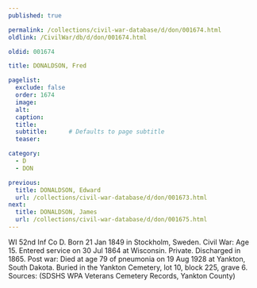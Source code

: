 ```yaml
---
published: true

permalink: /collections/civil-war-database/d/don/001674.html
oldlink: /CivilWar/db/d/don/001674.html

oldid: 001674

title: DONALDSON, Fred

pagelist:
  exclude: false
  order: 1674
  image: 
  alt:
  caption:
  title:
  subtitle:      # Defaults to page subtitle
  teaser:

category: 
  - D 
  - DON

previous:
  title: DONALDSON, Edward
  url: /collections/civil-war-database/d/don/001673.html  
next:
  title: DONALDSON, James
  url: /collections/civil-war-database/d/don/001675.html   
---
```

WI 52nd Inf Co D. Born 21 Jan 1849 in Stockholm, Sweden. Civil War: Age 15. Entered service on 30 Jul 1864 at Wisconsin. Private. Discharged in 1865. Post war: Died at age 79 of pneumonia on 19 Aug 1928 at Yankton, South Dakota. Buried in the Yankton Cemetery, lot 10, block 225, grave 6. Sources: (SDSHS WPA Veterans Cemetery Records, Yankton County)